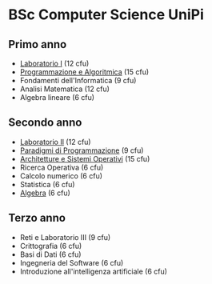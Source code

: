 # BSc Computer Science UniPi

## Primo anno
* [Laboratorio I](./Laboratorio%20I) (12 cfu)
* [Programmazione e Algoritmica](./Programmazione%20e%20Algoritmica) (15 cfu)
* Fondamenti dell'Informatica (9 cfu)
* Analisi Matematica (12 cfu)
* Algebra lineare (6 cfu)

## Secondo anno 
* [Laboratorio II](./Laboratorio%20II) (12 cfu)
* [Paradigmi di Programmazione](./PdP) (9 cfu)
* [Architetture e Sistemi Operativi](./AESO) (15 cfu)
* Ricerca Operativa (6 cfu)
* Calcolo numerico (6 cfu)
* Statistica (6 cfu)
* [Algebra](./Algebra) (6 cfu)

## Terzo anno
* Reti e Laboratorio III (9 cfu)
* Crittografia (6 cfu)
* Basi di Dati (6 cfu)
* Ingegneria del Software (6 cfu)
* Introduzione all'intelligenza artificiale (6 cfu)


